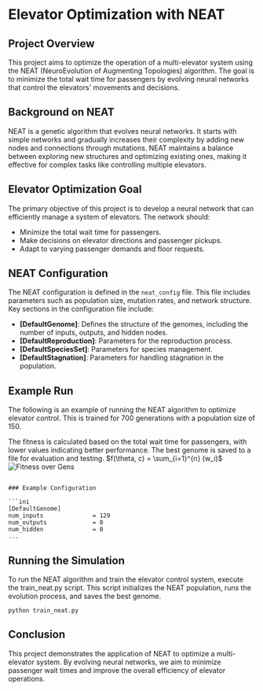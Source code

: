 # Elevator Optimization with NEAT

## Project Overview

This project aims to optimize the operation of a multi-elevator system using the NEAT (NeuroEvolution of Augmenting Topologies) algorithm. The goal is to minimize the total wait time for passengers by evolving neural networks that control the elevators' movements and decisions.

## Background on NEAT

NEAT is a genetic algorithm that evolves neural networks. It starts with simple networks and gradually increases their complexity by adding new nodes and connections through mutations. NEAT maintains a balance between exploring new structures and optimizing existing ones, making it effective for complex tasks like controlling multiple elevators.

## Elevator Optimization Goal

The primary objective of this project is to develop a neural network that can efficiently manage a system of elevators. The network should:

- Minimize the total wait time for passengers.
- Make decisions on elevator directions and passenger pickups.
- Adapt to varying passenger demands and floor requests.

## NEAT Configuration

The NEAT configuration is defined in the `neat_config` file. This file includes parameters such as population size, mutation rates, and network structure. Key sections in the configuration file include:

- **\[DefaultGenome\]**: Defines the structure of the genomes, including the number of inputs, outputs, and hidden nodes.
- **\[DefaultReproduction\]**: Parameters for the reproduction process.
- **\[DefaultSpeciesSet\]**: Parameters for species management.
- **\[DefaultStagnation\]**: Parameters for handling stagnation in the population.

## Example Run

The following is an example of running the NEAT algorithm to optimize elevator control. This is trained for 700 generations with a population size of 150.

The fitness is calculated based on the total wait time for passengers, with lower values indicating better performance. The best genome is saved to a file for evaluation and testing.
$f(\theta, c) = \sum_{i=1}^{n} (w_i)$
![Fitness over Gens](!fitness.png)

```

### Example Configuration

```ini
[DefaultGenome]
num_inputs              = 129
num_outputs             = 8
num_hidden              = 0
...
```

## Running the Simulation
To run the NEAT algorithm and train the elevator control system, execute the train_neat.py script. This script initializes the NEAT population, runs the evolution process, and saves the best genome.
```
python train_neat.py
```

## Conclusion
This project demonstrates the application of NEAT to optimize a multi-elevator system. By evolving neural networks, we aim to minimize passenger wait times and improve the overall efficiency of elevator operations.
